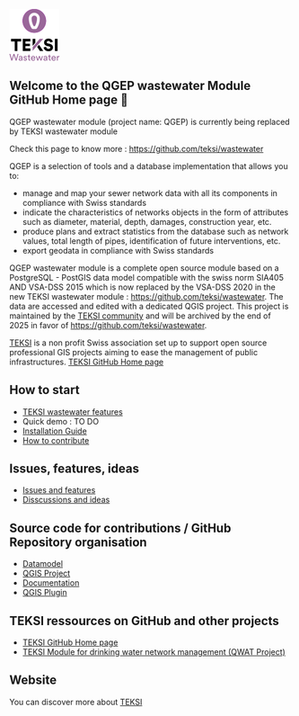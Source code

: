 ![TEKSI wastewater Module](https://github.com/teksi/Home/blob/master/Ressources/Logos/modules/EN/210910-teksi-waste-logos-en-01_45pp.png?raw=true)

## Welcome to the QGEP wastewater Module GitHub Home page 👋

QGEP wastewater module (project name: QGEP) is currently being replaced by TEKSI wastewater module

Check this page to know more : https://github.com/teksi/wastewater

QGEP is a selection of tools and a database implementation that allows you to:

* manage and map your sewer network data with all its components in compliance with Swiss standards
* indicate the characteristics of networks objects in the form of attributes such as diameter, material, depth, damages, construction year, etc.
* produce plans and extract statistics from the database such as network values, total length of pipes, identification of future interventions, etc.
* export geodata in compliance with Swiss standards

QGEP wastewater module is a complete open source module based on a PostgreSQL - PostGIS data model compatible with the swiss norm SIA405 AND VSA-DSS 2015 which is now replaced by the VSA-DSS 2020 in the new TEKSI wastewater module : https://github.com/teksi/wastewater. The data are accessed and edited with a dedicated QGIS project.
This project is maintained by the [TEKSI community](https://www.teksi.ch) and will be archived by the end of 2025 in favor of https://github.com/teksi/wastewater.

[TEKSI](https://www.teksi.ch) is a non profit Swiss association set up to support open source professional GIS projects aiming to ease the management of public infrastructures. [TEKSI GitHub Home page](https://github.com/TEKSI)

## How to start
* [TEKSI wastewater features](https://qgep.github.io/docs/en/features-guide/index.html)
* Quick demo : TO DO
* [Installation Guide](https://qgep.github.io/docs/en/installation-guide/index.html)
* [How to contribute](https://qgep.github.io/docs/en/contributor-guide/index.html)

## Issues, features, ideas
* [Issues and features](https://github.com/qgep/qgep/issues)
* [Disscussions and ideas](https://github.com/qgep/qgep/discussions)

## Source code for contributions / GitHub Repository organisation
* [Datamodel](https://github.com/qgep/datamodel)
* [QGIS Project](https://github.com/qgep/qgep)
* [Documentation](https://github.com/qgep/docs)
* [QGIS Plugin](https://github.com/qgep/qgepplugin)

## TEKSI ressources on GitHub and other projects
* [TEKSI GitHub Home page](https://github.com/TEKSI)
* [TEKSI Module for drinking water network management (QWAT Project)](https://github.com/QWAT)


## Website
You can discover more about [TEKSI](https://www.teksi.ch)
